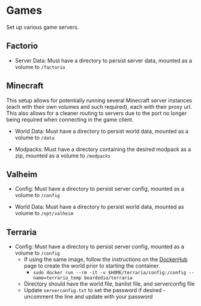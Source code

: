 # Games

Set up various game servers.

## Factorio

* Server Data: Must have a directory to persist server data, mounted as a volume to `/factorio`

## Minecraft

This setup allows for potentially running several Minecraft server instances (each with their own volumes and such required), each with their proxy url. This also allows for a cleaner routing to servers due to the port no longer being required when connecting in the game client.

* World Data: Must have a directory to persist world data, mounted as a volume to `/data`

* Modpacks: Must have a directory containing the desired modpack as a zip, mounted as a volume to `/modpacks`

## Valheim

* Config: Must have a directory to persist server config, mounted as a volume to `/config`

* World Data: Must have a directory to persist world data, mounted as volume to `/opt/valheim`

## Terraria

* Config: Must have a directory to persist server config, mounted as a volume to `/config`
  * If using the same image, follow the instructions on the [DockerHub](https://hub.docker.com/r/beardedio/terraria) page to create the world prior to starting the container.
    * `sudo docker run --rm -it -v $HOME/terraria/config:/config --name=terraria_temp beardedio/terraria`
  * Directory should have the world file, banlist file, and serverconfig file
  * Update `serverconfig.txt` to set the password if desired - uncomment the line and update with your password